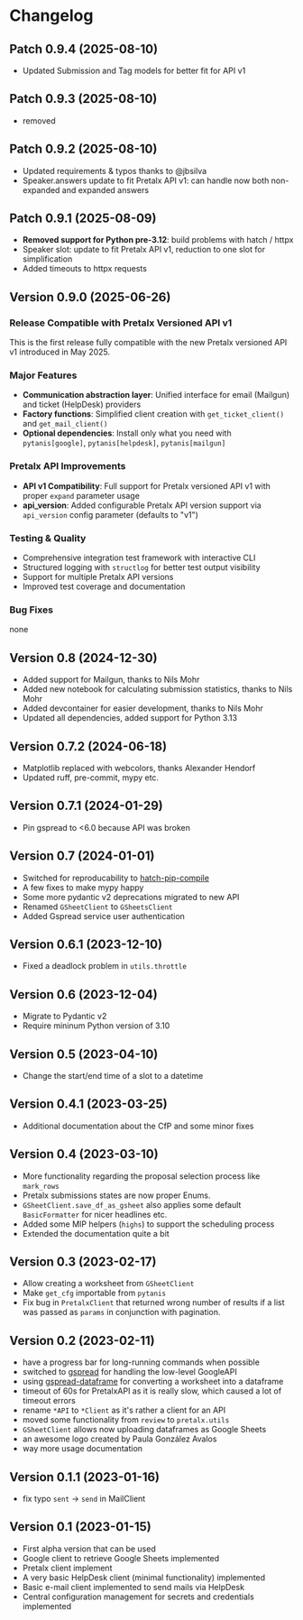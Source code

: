 # Changelog

## Patch 0.9.4 (2025-08-10)

- Updated Submission and Tag models for better fit for API v1

## Patch 0.9.3 (2025-08-10)

 - removed

## Patch 0.9.2 (2025-08-10)

- Updated requirements & typos thanks to @jbsilva
- Speaker.answers update to fit Pretalx API v1: can handle now both non-expanded and expanded answers

## Patch 0.9.1 (2025-08-09)

- **Removed support for Python pre-3.12**: build problems with hatch / httpx
- Speaker slot: update to fit Pretalx API v1, reduction to one slot for simplification
- Added timeouts to httpx requests

## Version 0.9.0 (2025-06-26)

### Release Compatible with Pretalx Versioned API v1

This is the first release fully compatible with the new Pretalx versioned API v1 introduced in May 2025.

### Major Features
- **Communication abstraction layer**: Unified interface for email (Mailgun) and ticket (HelpDesk) providers
- **Factory functions**: Simplified client creation with `get_ticket_client()` and `get_mail_client()`
- **Optional dependencies**: Install only what you need with `pytanis[google]`, `pytanis[helpdesk]`, `pytanis[mailgun]`

### Pretalx API Improvements
- **API v1 Compatibility**: Full support for Pretalx versioned API v1 with proper `expand` parameter usage
- **api_version**: Added configurable Pretalx API version support via `api_version` config parameter (defaults to "v1")

### Testing & Quality
- Comprehensive integration test framework with interactive CLI
- Structured logging with `structlog` for better test output visibility
- Support for multiple Pretalx API versions
- Improved test coverage and documentation

### Bug Fixes
none

## Version 0.8 (2024-12-30)

- Added support for Mailgun, thanks to Nils Mohr
- Added new notebook for calculating submission statistics, thanks to Nils Mohr
- Added devcontainer for easier development, thanks to Nils Mohr
- Updated all dependencies, added support for Python 3.13

## Version 0.7.2 (2024-06-18)

- Matplotlib replaced with webcolors, thanks Alexander Hendorf
- Updated ruff, pre-commit, mypy etc.

## Version 0.7.1 (2024-01-29)

- Pin gspread to <6.0 because API was broken

## Version 0.7 (2024-01-01)

- Switched for reproducability to [hatch-pip-compile](https://github.com/juftin/hatch-pip-compile)
- A few fixes to make mypy happy
- Some more pydantic v2 deprecations migrated to new API
- Renamed `GSheetClient` to `GSheetsClient`
- Added Gspread service user authentication

## Version 0.6.1 (2023-12-10)

- Fixed a deadlock problem in `utils.throttle`

## Version 0.6 (2023-12-04)

- Migrate to Pydantic v2
- Require mininum Python version of 3.10

## Version 0.5 (2023-04-10)

- Change the start/end time of a slot to a datetime

## Version 0.4.1 (2023-03-25)

- Additional documentation about the CfP and some minor fixes

## Version 0.4 (2023-03-10)

- More functionality regarding the proposal selection process like `mark_rows`
- Pretalx submissions states are now proper Enums.
- `GSheetClient.save_df_as_gsheet` also applies some default `BasicFormatter` for nicer headlines etc.
- Added some MIP helpers (`highs`) to support the scheduling process
- Extended the documentation quite a bit

## Version 0.3 (2023-02-17)

- Allow creating a worksheet from `GSheetClient`
- Make `get_cfg` importable from `pytanis`
- Fix bug in `PretalxClient` that returned wrong number of results if a list was passed as `params` in conjunction with
  pagination.

## Version 0.2 (2023-02-11)

- have a progress bar for long-running commands when possible
- switched to [gspread](https://docs.gspread.org/) for handling the low-level GoogleAPI
- using [gspread-dataframe](https://gspread-dataframe.readthedocs.io/) for converting a worksheet into a dataframe
- timeout of 60s for PretalxAPI as it is really slow, which caused a lot of timeout errors
- rename `*API` to `*Client` as it's rather a client for an API
- moved some functionality from `review` to `pretalx.utils`
- `GSheetClient` allows now uploading dataframes as Google Sheets
- an awesome logo created by Paula González Avalos
- way more usage documentation

## Version 0.1.1 (2023-01-16)

- fix typo `sent` -> `send` in MailClient

## Version 0.1 (2023-01-15)

- First alpha version that can be used
- Google client to retrieve Google Sheets implemented
- Pretalx client implement
- A very basic HelpDesk client (minimal functionality) implemented
- Basic e-mail client implemented to send mails via HelpDesk
- Central configuration management for secrets and credentials implemented
